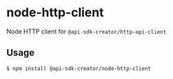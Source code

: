 # node-http-client

Node HTTP client for `@api-sdk-creator/http-api-client`

## Usage

```shell
$ npm install @api-sdk-creator/node-http-client
```
